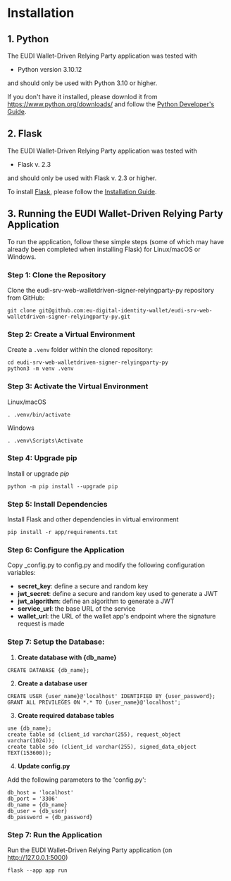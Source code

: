 # Installation

## 1. Python

The EUDI Wallet-Driven Relying Party application was tested with

- Python version 3.10.12

and should only be used with Python 3.10 or higher.

If you don't have it installed, please downlod it from <https://www.python.org/downloads/> and follow the [Python Developer's Guide](https://devguide.python.org/getting-started/).

## 2. Flask

The EUDI Wallet-Driven Relying Party application was tested with

- Flask v. 2.3

and should only be used with Flask v. 2.3 or higher.

To install [Flask](https://flask.palletsprojects.com/en/2.3.x/), please follow the [Installation Guide](https://flask.palletsprojects.com/en/2.3.x/installation/).

## 3. Running the EUDI Wallet-Driven Relying Party Application

To run the application, follow these simple steps (some of which may have already been completed when installing Flask) for Linux/macOS or Windows.

### Step 1: Clone the Repository

Clone the eudi-srv-web-walletdriven-signer-relyingparty-py repository from GitHub:

```shell
git clone git@github.com:eu-digital-identity-wallet/eudi-srv-web-walletdriven-signer-relyingparty-py.git
```

### Step 2: Create a Virtual Environment

Create a `.venv` folder within the cloned repository:

```shell
cd eudi-srv-web-walletdriven-signer-relyingparty-py
python3 -m venv .venv
```

### Step 3: Activate the Virtual Environment

Linux/macOS

```shell
. .venv/bin/activate
```

Windows

```shell
. .venv\Scripts\Activate
```

### Step 4: Upgrade pip

Install or upgrade _pip_

```shell
python -m pip install --upgrade pip
```

### Step 5: Install Dependencies

Install Flask and other dependencies in virtual environment

```shell
pip install -r app/requirements.txt
```

### Step 6: Configure the Application

Copy \_config.py to config.py and modify the following configuration variables:

- **secret_key**: define a secure and random key
- **jwt_secret**: define a secure and random key used to generate a JWT
- **jwt_algorithm**: define an algorithm to generate a JWT
- **service_url**: the base URL of the service
- **wallet_url**: the URL of the wallet app's endpoint where the signature request is made

### Step 7: Setup the Database:

1. **Create database with {db_name}**

```
CREATE DATABASE {db_name};
```

2. **Create a database user**

```
CREATE USER {user_name}@'localhost' IDENTIFIED BY {user_password};
GRANT ALL PRIVILEGES ON *.* TO {user_name}@'localhost';
```

3. **Create required database tables**

```
use {db_name};
create table sd (client_id varchar(255), request_object varchar(1024));
create table sdo (client_id varchar(255), signed_data_object TEXT(153600));
```

4. **Update config.py**

Add the following parameters to the 'config.py':

```
db_host = 'localhost'
db_port = '3306'
db_name = {db_name}
db_user = {db_user}
db_password = {db_password}
```

### Step 7: Run the Application

Run the EUDI Wallet-Driven Relying Party application (on <http://127.0.0.1:5000>)

```shell
flask --app app run
```
